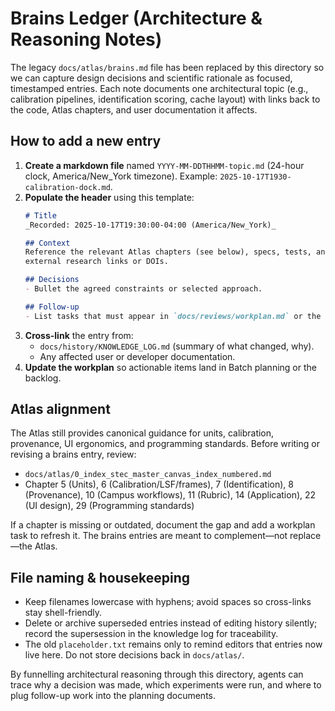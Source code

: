 # Brains Ledger (Architecture & Reasoning Notes)

The legacy `docs/atlas/brains.md` file has been replaced by this directory so we
can capture design decisions and scientific rationale as focused, timestamped
entries.  Each note documents one architectural topic (e.g., calibration
pipelines, identification scoring, cache layout) with links back to the code,
Atlas chapters, and user documentation it affects.

## How to add a new entry

1. **Create a markdown file** named `YYYY-MM-DDTHHMM-topic.md` (24-hour clock,
   America/New_York timezone).  Example: `2025-10-17T1930-calibration-dock.md`.
2. **Populate the header** using this template:
   ```markdown
   # Title
   _Recorded: 2025-10-17T19:30:00-04:00 (America/New_York)_

   ## Context
   Reference the relevant Atlas chapters (see below), specs, tests, and any
   external research links or DOIs.

   ## Decisions
   - Bullet the agreed constraints or selected approach.

   ## Follow-up
   - List tasks that must appear in `docs/reviews/workplan.md` or the backlog.
   ```
3. **Cross-link** the entry from:
   - `docs/history/KNOWLEDGE_LOG.md` (summary of what changed, why).
   - Any affected user or developer documentation.
4. **Update the workplan** so actionable items land in Batch planning or the
   backlog.

## Atlas alignment

The Atlas still provides canonical guidance for units, calibration, provenance,
UI ergonomics, and programming standards.  Before writing or revising a brains
entry, review:

- `docs/atlas/0_index_stec_master_canvas_index_numbered.md`
- Chapter 5 (Units), 6 (Calibration/LSF/frames), 7 (Identification),
  8 (Provenance), 10 (Campus workflows), 11 (Rubric), 14 (Application),
  22 (UI design), 29 (Programming standards)

If a chapter is missing or outdated, document the gap and add a workplan task to
refresh it.  The brains entries are meant to complement—not replace—the Atlas.

## File naming & housekeeping

- Keep filenames lowercase with hyphens; avoid spaces so cross-links stay
  shell-friendly.
- Delete or archive superseded entries instead of editing history silently;
  record the supersession in the knowledge log for traceability.
- The old `placeholder.txt` remains only to remind editors that entries now live
  here.  Do not store decisions back in `docs/atlas/`.

By funnelling architectural reasoning through this directory, agents can trace
why a decision was made, which experiments were run, and where to plug follow-up
work into the planning documents.
